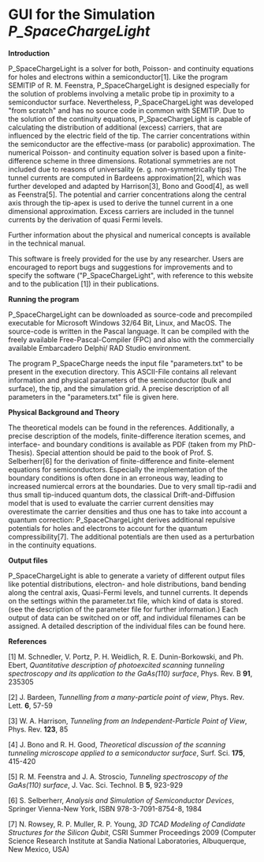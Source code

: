 # GUI for the Simulation *P_SpaceChargeLight*

**Introduction**

P_SpaceChargeLight is a solver for both, Poisson- and continuity equations for holes and electrons within a semiconductor[1]. Like the program SEMITIP of R. M. Feenstra, P_SpaceChargeLight is designed especially for the solution of problems involving a metalic probe tip in proximity to a semiconductor surface. Nevertheless, P_SpaceChargeLight was developed "from scratch" and has no source code in common with SEMITIP. Due to the solution of the continuity equations, P_SpaceChargeLight is capable of calculating the distribution of additional (excess) carriers, that are influenced by the electric field of the tip. The carrier concentrations within the semiconductor are the effective-mass (or parabolic) approximation. The numerical Poisson- and continuity equation solver is based upon a finite-difference scheme in three dimensions. Rotational symmetries are not included due to reasons of universality (e. g. non-symmetrically tips) The tunnel currents are computed in Bardeens approximation[2], which was further developed and adapted by Harrison[3], Bono and Good[4], as well as Feenstra[5]. The potential and carrier concentrations along the central axis through the tip-apex is used to derive the tunnel current in a one dimensional approximation.  Excess carriers are included in the tunnel currents by the derivation of quasi Fermi levels.

Further information about the physical and numerical concepts is available in the technical manual.

This software is freely provided for the use by any researcher. Users are encouraged to report bugs and suggestions for improvements and to specify the software ("P_SpaceChargeLight", with reference to this website and to the publication [1]) in their publications.

**Running the program**

P_SpaceChargeLight can be downloaded as source-code and precompiled executable for Microsoft Windows 32/64 Bit, Linux, and MacOS. The source-code is written in the Pascal language. It can be compiled with the freely available Free-Pascal-Compiler (FPC) and also with the commercially available Embarcadero Delphi/ RAD Studio environment.

The program P_SpaceCharge needs the input file "parameters.txt" to be present in the execution directory. This ASCII-File contains all relevant information and physical parameters of the semiconductor (bulk and surface), the tip, and the simulation grid. A precise description of all parameters in the "parameters.txt" file is given here.

**Physical Background and Theory**

The theoretical models can be found in the references. Additionally, a precise description of the models, finite-difference iteration scemes, and interface- and boundary conditions is available as PDF (taken from my PhD-Thesis). Special attention should be paid to the book of Prof. S. Selberherr[6] for the derivation of finite-difference and finite-element equations for semiconductors. Especially the implementation of the boundary conditions is often done in an erroneous way, leading to increased numiercal errors at the boundaries. Due to very small tip-radii and thus small tip-induced quantum dots, the classical Drift-and-Diffusion model that is used to evaluate the carrier current densities may overestimate the carrier densities and thus one has to take into account a quantum correction: P_SpaceChargeLight derives additional repulsive potentials for holes and electrons to account for the quantum compressibility[7]. The additional potentials are then used as a perturbation in the continuity equations.

**Output files**

P_SpaceChargeLight is able to generate a variety of different output files like potential distributions, electron- and hole distributions, band bending along the central axis, Quasi-Fermi levels, and tunnel currents. It depends on the settings within the parameter.txt file, which kind of data is stored. (see the description of the parameter file for further information.) Each output of data can be switched on or off, and individual filenames can be assigned. A detailed description of the individual files can be found here.

**References**


[1] M. Schnedler, V. Portz, P. H. Weidlich, R. E. Dunin-Borkowski, and Ph. Ebert, *Quantitative description of photoexcited scanning tunneling spectroscopy and its application to the GaAs(110) surface*, Phys. Rev. B **91**, 235305

[2] J. Bardeen, *Tunnelling from a many-particle point of view*, Phys. Rev. Lett. **6**,  57-59

[3] W. A. Harrison, *Tunneling from an Independent-Particle Point of View*, Phys. Rev. **123**, 85

[4] J. Bono and R. H. Good, *Theoretical discussion of the scanning tunneling microscope applied to a semiconductor surface*, Surf. Sci. **175**, 415-420

[5] R. M. Feenstra and J. A. Stroscio, *Tunneling spectroscopy of the GaAs(110) surface*, J. Vac. Sci. Technol. B **5**, 923-929

[6] S. Selberherr, *Analysis and Simulation of Semiconductor Devices*, Springer Vienna-New York, ISBN 978-3-7091-8754-8, 1984

[7] N. Rowsey, R. P. Muller, R. P. Young, *3D TCAD Modeling of Candidate Structures for the Silicon Qubit*, CSRI Summer Proceedings 2009 (Computer Science Research Institute at Sandia National Laboratories, Albuquerque, New Mexico, USA)
